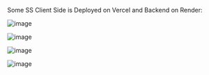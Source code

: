 Some SS Client Side is Deployed on Vercel and Backend on Render:

![image](https://github.com/Hasibwajid/fa_frontside/assets/72168225/2f495aef-0d32-439c-8f8d-5e0e685acc1e)

![image](https://github.com/Hasibwajid/fa_frontside/assets/72168225/ae0c4e11-638a-450e-a9d2-937f7cd14c63)

![image](https://github.com/Hasibwajid/fa_frontside/assets/72168225/853f4ef5-73ac-4153-b249-06849ff4061c)

![image](https://github.com/Hasibwajid/fa_frontside/assets/72168225/fd60a5c3-7245-4ea8-9e08-f7a22bc1d347)
    
 
 
 
